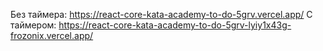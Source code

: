 Без таймера:
https://react-core-kata-academy-to-do-5grv.vercel.app/
С таймером:
https://react-core-kata-academy-to-do-5grv-lyiy1x43g-frozonix.vercel.app/
